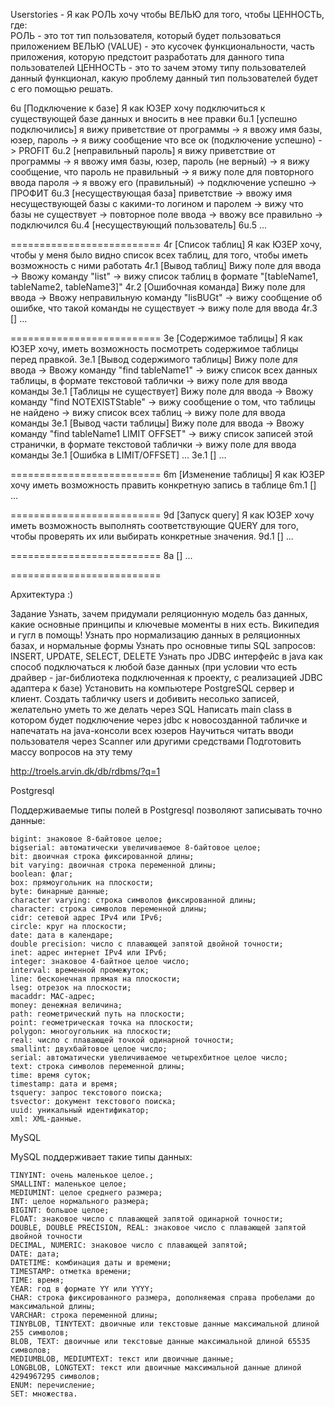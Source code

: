 Userstories - Я как РОЛЬ хочу чтобы ВЕЛЬЮ для того, чтобы ЦЕННОСТЬ, где:     
РОЛЬ - это тот тип пользователя, который будет пользоваться приложением
ВЕЛЬЮ (VALUE) - это кусочек функциональности, часть приложения, которую предстоит разработать для данного типа пользователей
ЦЕННОСТЬ - это то зачем этому типу пользователей данный функционал, какую проблему данный тип пользователей будет с его помощью решать. 

6u [Подключение к базе] Я как ЮЗЕР хочу подключиться к существующей базе данных и вносить в нее правки
    6u.1 [успешно подключились] я вижу приветствие от программы -> я ввожу имя базы, юзер, пароль -> 
    я вижу сообщение что все ок (подключение успешно) -> PROFIT
    6u.2 [неправильный пароль] я вижу приветствие от программы -> я ввожу имя базы, юзер, пароль (не верный) -> 
    я вижу сообщение, что пароль не правильный -> я вижу поле для повторного ввода пароля -> 
    я ввожу его (правильный) -> подключение успешно -> ПРОФИТ
    6u.3 [несуществующая база] приветствие -> ввожу имя несуществующей базы c какими-то логином и паролем -> 
    вижу что базы не существует -> повторное поле ввода -> ввожу все правильно -> подключился 
    6u.4 [несуществующий пользователь]
    6u.5 ...
    
==========================
4r [Список таблиц] Я как ЮЗЕР хочу, чтобы у меня было видно список всех таблиц, для того, чтобы иметь возможность с ними работать
    4r.1 [Вывод таблиц] Вижу поле для ввода -> Ввожу команду "list" -> вижу список таблиц в формате "[tableName1, tableName2, tableName3]"
    4r.2 [Ошибочная команда] Вижу поле для ввода -> Ввожу неправильную команду "lisBUGt" -> вижу сообщение об ошибке, что такой команды не существует -> вижу поле для ввода
    4r.3 [] ...
    
==========================
3e [Содержимое таблицы] Я как ЮЗЕР хочу, иметь возможность посмотреть содержимое таблицы перед правкой. 
    3e.1 [Вывод содержимого таблицы] Вижу поле для ввода -> Ввожу команду "find tableName1" -> вижу список всех данных таблицы, в формате текстовой таблички -> вижу поле для ввода команды
    3e.1 [Таблицы не существует] Вижу поле для ввода -> Ввожу команду "find NOTEXISTStable" -> вижу сообщение о том, что таблицы не найдено -> вижу список всех таблиц -> вижу поле для ввода команды
    3e.1 [Вывод части таблицы] Вижу поле для ввода -> Ввожу команду "find tableName1 LIMIT OFFSET" -> вижу список записей этой странички, в формате текстовой таблички -> вижу поле для ввода команды
    3e.1 [Ошибка в LIMIT/OFFSET] ... 
    3e.1 [] …
    
==========================
6m [Изменение таблицы] Я как ЮЗЕР хочу иметь возможность править конкретную запись в таблице
    6m.1 [] ...
    
==========================
9d [Запуск query] Я как ЮЗЕР хочу иметь возможность выполнять соответствующие QUERY для того, чтобы проверять их или выбирать конкретные значения. 
    9d.1 [] ...
    
==========================
8a [] ...

==========================

Архитектура :)

Задание
Узнать, зачем придумали реляционную модель баз данных, какие основные принципы и ключевые моменты в них есть. Википедия и гугл в помощь! 
Узнать про нормализацию данных в реляционных базах, и нормальные формы 
Узнать про основные типы SQL запросов: INSERT, UPDATE, SELECT, DELETE
Узнать про JDBC интерфейс в java как способ подключаться к любой базе данных (при условии что есть драйвер - jar-библиотека подключенная к проекту, с реализацией JDBC адаптера к базе)
Установить на компьютере PostgreSQL сервер и клиент.
Создать табличку users и добивить несолько записей, желательно уметь то же делать через SQL
Написать main class в котором будет подключение через jdbc к новосозданной табличке и напечатать на java-консоли всех юзеров
Научиться читать вводи пользователя через Scanner или другими средствами
Подготовить массу вопросов на эту тему



http://troels.arvin.dk/db/rdbms/?q=1


Postgresql

Поддерживаемые типы полей в Postgresql позволяют записывать точно данные:

    bigint: знаковое 8-байтовое целое;
    bigserial: автоматически увеличиваемое 8-байтовое целое;
    bit: двоичная строка фиксированной длины;
    bit varying: двоичная строка переменной длины;
    boolean: флаг;
    box: прямоугольник на плоскости;
    byte: бинарные данные;
    character varying: строка символов фиксированной длины;
    character: строка символов переменной длины;
    cidr: сетевой адрес IPv4 или IPv6;
    circle: круг на плоскости;
    date: дата в календаре;
    double precision: число с плавающей запятой двойной точности;
    inet: адрес интернет IPv4 или IPv6;
    integer: знаковое 4-байтное целое число;
    interval: временной промежуток;
    line: бесконечная прямая на плоскости;
    lseg: отрезок на плоскости;
    macaddr: MAC-адрес;
    money: денежная величина;
    path: геометрический путь на плоскости;
    point: геометрическая точка на плоскости;
    polygon: многоугольник на плоскости;
    real: число с плавающей точкой одинарной точности;
    smallint: двухбайтовое целое число;
    serial: автоматически увеличиваемое четырехбитное целое число;
    text: строка символов переменной длины;
    time: время суток;
    timestamp: дата и время;
    tsquery: запрос текстового поиска;
    tsvector: документ текстового поиска;
    uuid: уникальный идентификатор;
    xml: XML-данные.

MySQL

MySQL поддерживает такие типы данных:

    TINYINT: очень маленькое целое.;
    SMALLINT: маленькое целое;
    MEDIUMINT: целое среднего размера;
    INT: целое нормального размера;
    BIGINT: большое целое;
    FLOAT: знаковое число с плавающей запятой одинарной точности;
    DOUBLE, DOUBLE PRECISION, REAL: знаковое число с плавающей запятой двойной точности
    DECIMAL, NUMERIC: знаковое число с плавающей запятой;
    DATE: дата;
    DATETIME: комбинация даты и времени;
    TIMESTAMP: отметка времени;
    TIME: время;
    YEAR: год в формате YY или YYYY;
    CHAR: строка фиксированного размера, дополняемая справа пробелами до максимальной длины;
    VARCHAR: строка переменной длины;
    TINYBLOB, TINYTEXT: двоичные или текстовые данные максимальной длиной 255 символов;
    BLOB, TEXT: двоичные или текстовые данные максимальной длиной 65535 символов;
    MEDIUMBLOB, MEDIUMTEXT: текст или двоичные данные;
    LONGBLOB, LONGTEXT: текст или двоичные максимальной данные длиной 4294967295 символов;
    ENUM: перечисление;
    SET: множества.